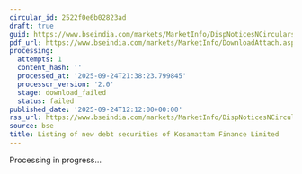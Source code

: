 ```yaml
---
circular_id: 2522f0e6b02823ad
draft: true
guid: https://www.bseindia.com/markets/MarketInfo/DispNoticesNCirculars.aspx?Noticeid={9B0BDC68-EF77-424D-AAD6-16ABFEF0680A}&noticeno=20250924-24&dt=09/24/2025&icount=24&totcount=75&flag=0
pdf_url: https://www.bseindia.com/markets/MarketInfo/DownloadAttach.aspx?id=20250924-24&attachedId=
processing:
  attempts: 1
  content_hash: ''
  processed_at: '2025-09-24T21:38:23.799845'
  processor_version: '2.0'
  stage: download_failed
  status: failed
published_date: '2025-09-24T12:12:00+00:00'
rss_url: https://www.bseindia.com/markets/MarketInfo/DispNoticesNCirculars.aspx?Noticeid={9B0BDC68-EF77-424D-AAD6-16ABFEF0680A}&noticeno=20250924-24&dt=09/24/2025&icount=24&totcount=75&flag=0
source: bse
title: Listing of new debt securities of Kosamattam Finance Limited
---
```


Processing in progress...